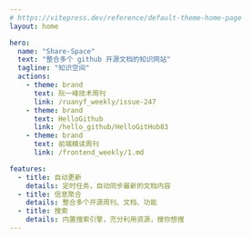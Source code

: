 ```yaml
---
# https://vitepress.dev/reference/default-theme-home-page
layout: home

hero:
  name: "Share-Space"
  text: "整合多个 github 开源文档的知识网站"
  tagline: "知识空间"
  actions:
    - theme: brand
      text: 阮一峰技术周刊
      link: /ruanyf_weekly/issue-247
    - theme: brand
      text: HelloGithub
      link: /hello_github/HelloGitHub83
    - theme: brand
      text: 前端精读周刊
      link: /frontend_weekly/1.md

features:
  - title: 自动更新
    details: 定时任务，自动同步最新的文档内容
  - title: 信息聚合
    details: 整合多个开源周刊、文档、功能
  - title: 搜索
    details: 内置搜索引擎，充分利用资源，搜你想搜
---
```

